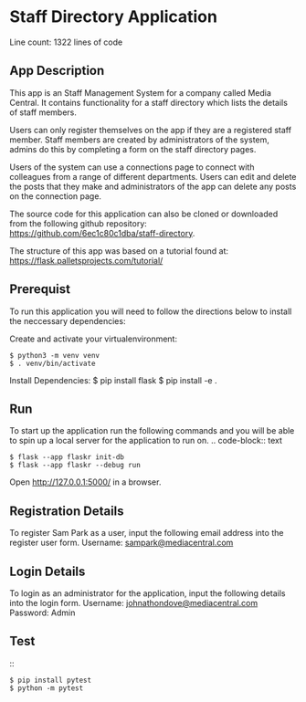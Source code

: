 # Staff Directory Application
Line count: 1322 lines of code

## App Description

This app is an Staff Management System for a company called Media Central.
It contains functionality for a staff directory which lists the details of staff members.

Users can only register themselves on the app if they are a registered staff member. Staff members are created by administrators of the system, admins do this by completing a form on the staff directory pages.

Users of the system can use a connections page to connect with colleagues from a range of different departments. Users can edit and delete the posts that they make and administrators of the app can delete any posts on the connection page.

The source code for this application can also be cloned or downloaded from the following github repository: https://github.com/6ec1c80c1dba/staff-directory.

The structure of this app was based on a tutorial found at:
https://flask.palletsprojects.com/tutorial/

## Prerequist

To run this application you will need to follow the directions below to install the neccessary dependencies:

Create and activate your virtualenvironment:

    $ python3 -m venv venv
    $ . venv/bin/activate

Install Dependencies:
$ pip install flask
$ pip install -e .

## Run

To start up the application run the following commands and you will be able to spin up a local server for the application to run on.
.. code-block:: text

    $ flask --app flaskr init-db
    $ flask --app flaskr --debug run

Open http://127.0.0.1:5000/ in a browser.

## Registration Details
To register Sam Park as a user, input the following email address into the register user form.
Username: sampark@mediacentral.com


## Login Details
To login as an administrator for the application, input the following details into the login form.
Username: johnathondove@mediacentral.com
Password: Admin

## Test

::

    $ pip install pytest
    $ python -m pytest
